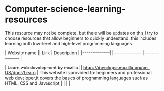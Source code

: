 # Computer-science-learning-resources
This resource may not be complete, but there will be updates on this,I try to choose resources that allow beginners to quickly understand.
this includes learning both low-level and high-level programming languages

| Website name || Link           | Description |
|--------------|| -------------- | -------------- |

| Learn web development by mozilla || https://developer.mozilla.org/en-US/docs/Learn | This website is provided for beginners and professional web developer,it covers the basics of programming languages such as HTML, CSS and Javascript  |
|  |  | 
